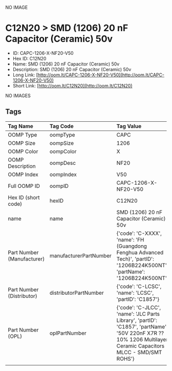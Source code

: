 


  
NO IMAGE  
# C12N20 > SMD (1206) 20 nF Capacitor (Ceramic) 50v

- ID: CAPC-1206-X-NF20-V50
- Hex ID: C12N20
- Name: SMD (1206) 20 nF Capacitor (Ceramic) 50v
- Description: SMD (1206) 20 nF Capacitor (Ceramic) 50v
- Long Link: [http://oom.lt/CAPC-1206-X-NF20-V50](http://oom.lt/CAPC-1206-X-NF20-V50)
- Short Link: [http://oom.lt/C12N20](http://oom.lt/C12N20)
  
NO IMAGES  
## Tags
  

|Tag Name|Tag Code|Tag Value|
| :--- | :--- | :--- |
|OOMP Type|oompType|CAPC|
|OOMP Size|oompSize|1206|
|OOMP Color|oompColor|X|
|OOMP Description|oompDesc|NF20|
|OOMP Index|oompIndex|V50|
|Full OOMP ID|oompID|CAPC-1206-X-NF20-V50|
|Hex ID (short code)|hexID|C12N20|
|name|name|SMD (1206) 20 nF Capacitor (Ceramic) 50v|
|Part Number (Manufacturer)|manufacturerPartNumber|{'code': 'C-XXXX', 'name': 'FH (Guangdong Fenghua Advanced Tech)', 'partID': '1206B224K500NT', 'partName': '1206B224K500NT'}|
|Part Number (Distributor)|distributorPartNumber|{'code': 'C-LCSC', 'name': 'LCSC', 'partID': 'C1857'}|
|Part Number (OPL)|oplPartNumber|{'code': 'C-JLCC', 'name': 'JLC Parts Library', 'partID': 'C1857', 'partName': '50V 220nF X7R ??10% 1206  Multilayer Ceramic Capacitors MLCC - SMD/SMT ROHS'}|
||||

